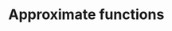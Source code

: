 # Approximate functions

<!-- TODO:

Explain that they exists, that they are often _much_ faster, how to use them,
that people should check whether the error is good enough for their
applications. Explain that this error is currently unstable and might change.
-->
